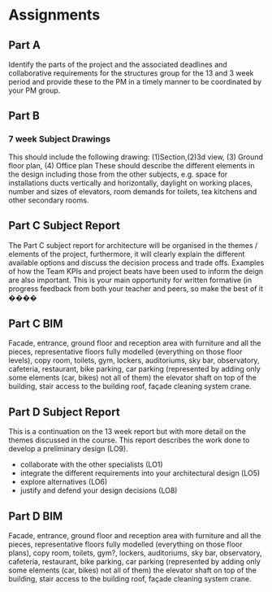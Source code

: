 # Assignments
## Part A
Identify the parts of the project and the associated deadlines and
collaborative requirements for the structures group for the 13 and 3 week
period and provide these to the PM in a timely manner to be coordinated by
your PM group.
## Part B
### 7 week Subject Drawings
This should include the following drawing:
(1)Section,(2)3d view, (3) Ground floor plan, (4) Office plan
These should describe the different elements in the design including those
from the other subjects, e.g. space for installations ducts vertically and
horizontally, daylight on working places, number and sizes of elevators, room
demands for toilets, tea kitchens and other secondary rooms.
## Part C Subject Report
The Part C subject report for architecture will be organised in the themes /
elements of the project, furthermore, it will clearly explain the different
available options and discuss the decision process and trade offs. Examples
of how the Team KPIs and project beats have been used to inform the deign are
also important. This is your main opportunity for written formative (in
progress feedback from both your teacher and peers, so make the best of it ����
## Part C BIM
Facade, entrance, ground floor and reception area with furniture and all the
pieces, representative floors fully modelled (everything on those floor
levels), copy room, toilets, gym, lockers, auditoriums, sky bar, observatory,
cafeteria, restaurant, bike parking, car parking (represented by adding only
some elements (car, bikes) not all of them) the elevator shaft on top of the
building, stair access to the building roof, façade cleaning system crane.
## Part D Subject Report
This is a continuation on the 13 week report but with more detail on the
themes discussed in the course. This report describes the work done to develop
a preliminary design (LO9).
- collaborate with the other specialists (LO1)
- integrate the different requirements into your architectural design (LO5)
- explore alternatives (LO6)
- justify and defend your design decisions (LO8)
## Part D BIM
Facade, entrance, ground floor and reception area with furniture and all the
pieces, representative floors fully modelled (everything on those floor
plans), copy room, toilets, gym?, lockers, auditoriums, sky bar, observatory,
cafeteria, restaurant, bike parking, car parking (represented by adding only
some elements (car, bikes) not all of them) the elevator shaft on top of the
building, stair access to the building roof, façade cleaning system crane.

